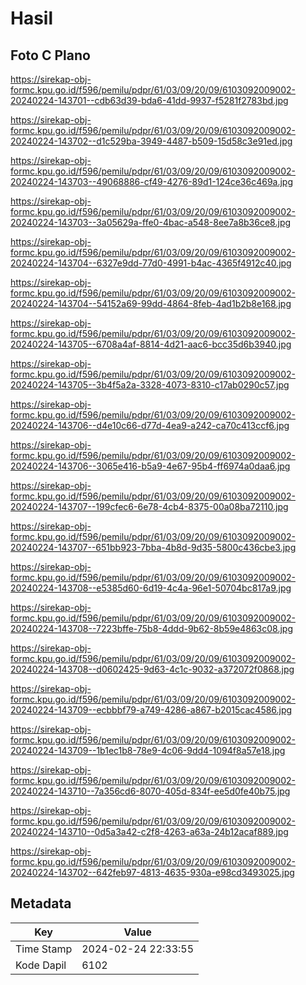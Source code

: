 # Hasil

## Foto C Plano

https://sirekap-obj-formc.kpu.go.id/f596/pemilu/pdpr/61/03/09/20/09/6103092009002-20240224-143701--cdb63d39-bda6-41dd-9937-f5281f2783bd.jpg

https://sirekap-obj-formc.kpu.go.id/f596/pemilu/pdpr/61/03/09/20/09/6103092009002-20240224-143702--d1c529ba-3949-4487-b509-15d58c3e91ed.jpg

https://sirekap-obj-formc.kpu.go.id/f596/pemilu/pdpr/61/03/09/20/09/6103092009002-20240224-143703--49068886-cf49-4276-89d1-124ce36c469a.jpg

https://sirekap-obj-formc.kpu.go.id/f596/pemilu/pdpr/61/03/09/20/09/6103092009002-20240224-143703--3a05629a-ffe0-4bac-a548-8ee7a8b36ce8.jpg

https://sirekap-obj-formc.kpu.go.id/f596/pemilu/pdpr/61/03/09/20/09/6103092009002-20240224-143704--6327e9dd-77d0-4991-b4ac-4365f4912c40.jpg

https://sirekap-obj-formc.kpu.go.id/f596/pemilu/pdpr/61/03/09/20/09/6103092009002-20240224-143704--54152a69-99dd-4864-8feb-4ad1b2b8e168.jpg

https://sirekap-obj-formc.kpu.go.id/f596/pemilu/pdpr/61/03/09/20/09/6103092009002-20240224-143705--6708a4af-8814-4d21-aac6-bcc35d6b3940.jpg

https://sirekap-obj-formc.kpu.go.id/f596/pemilu/pdpr/61/03/09/20/09/6103092009002-20240224-143705--3b4f5a2a-3328-4073-8310-c17ab0290c57.jpg

https://sirekap-obj-formc.kpu.go.id/f596/pemilu/pdpr/61/03/09/20/09/6103092009002-20240224-143706--d4e10c66-d77d-4ea9-a242-ca70c413ccf6.jpg

https://sirekap-obj-formc.kpu.go.id/f596/pemilu/pdpr/61/03/09/20/09/6103092009002-20240224-143706--3065e416-b5a9-4e67-95b4-ff6974a0daa6.jpg

https://sirekap-obj-formc.kpu.go.id/f596/pemilu/pdpr/61/03/09/20/09/6103092009002-20240224-143707--199cfec6-6e78-4cb4-8375-00a08ba72110.jpg

https://sirekap-obj-formc.kpu.go.id/f596/pemilu/pdpr/61/03/09/20/09/6103092009002-20240224-143707--651bb923-7bba-4b8d-9d35-5800c436cbe3.jpg

https://sirekap-obj-formc.kpu.go.id/f596/pemilu/pdpr/61/03/09/20/09/6103092009002-20240224-143708--e5385d60-6d19-4c4a-96e1-50704bc817a9.jpg

https://sirekap-obj-formc.kpu.go.id/f596/pemilu/pdpr/61/03/09/20/09/6103092009002-20240224-143708--7223bffe-75b8-4ddd-9b62-8b59e4863c08.jpg

https://sirekap-obj-formc.kpu.go.id/f596/pemilu/pdpr/61/03/09/20/09/6103092009002-20240224-143708--d0602425-9d63-4c1c-9032-a372072f0868.jpg

https://sirekap-obj-formc.kpu.go.id/f596/pemilu/pdpr/61/03/09/20/09/6103092009002-20240224-143709--ecbbbf79-a749-4286-a867-b2015cac4586.jpg

https://sirekap-obj-formc.kpu.go.id/f596/pemilu/pdpr/61/03/09/20/09/6103092009002-20240224-143709--1b1ec1b8-78e9-4c06-9dd4-1094f8a57e18.jpg

https://sirekap-obj-formc.kpu.go.id/f596/pemilu/pdpr/61/03/09/20/09/6103092009002-20240224-143710--7a356cd6-8070-405d-834f-ee5d0fe40b75.jpg

https://sirekap-obj-formc.kpu.go.id/f596/pemilu/pdpr/61/03/09/20/09/6103092009002-20240224-143710--0d5a3a42-c2f8-4263-a63a-24b12acaf889.jpg

https://sirekap-obj-formc.kpu.go.id/f596/pemilu/pdpr/61/03/09/20/09/6103092009002-20240224-143702--642feb97-4813-4635-930a-e98cd3493025.jpg


## Metadata

| Key        | Value               |
| ---------- | ------------------- |
| Time Stamp | 2024-02-24 22:33:55 |
| Kode Dapil | 6102                |



